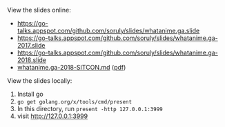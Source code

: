 View the slides online:

- https://go-talks.appspot.com/github.com/soruly/slides/whatanime.ga.slide
- https://go-talks.appspot.com/github.com/soruly/slides/whatanime.ga-2017.slide
- https://go-talks.appspot.com/github.com/soruly/slides/whatanime.ga-2018.slide
- [whatanime.ga-2018-SITCON.md](whatanime.ga-2018-SITCON.md) ([pdf](https://github.com/soruly/slides/raw/master/whatanime.ga-2018-SITCON.pdf))

View the slides locally:

1. Install go
2. `go get golang.org/x/tools/cmd/present`
3. In this directory, run `present -http 127.0.0.1:3999`
4. visit http://127.0.0.1:3999
